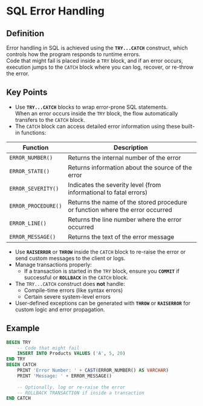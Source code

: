 # SQL Error Handling

## Definition
Error handling in SQL is achieved using the **`TRY...CATCH`** construct, which controls how the program responds to runtime errors.  
Code that might fail is placed inside a `TRY` block, and if an error occurs, execution jumps to the `CATCH` block where you can log, recover, or re-throw the error.

## Key Points

- Use **`TRY...CATCH`** blocks to wrap error-prone SQL statements.  
  When an error occurs inside the `TRY` block, the flow automatically transfers to the `CATCH` block.
- The `CATCH` block can access detailed error information using these built-in functions:

| Function            | Description                                                                   |
| ------------------- | ----------------------------------------------------------------------------- |
| `ERROR_NUMBER()`    | Returns the internal number of the error                                      |
| `ERROR_STATE()`     | Returns information about the source of the error                             |
| `ERROR_SEVERITY()`  | Indicates the severity level (from informational to fatal errors)             |
| `ERROR_PROCEDURE()` | Returns the name of the stored procedure or function where the error occurred |
| `ERROR_LINE()`      | Returns the line number where the error occurred                              |
| `ERROR_MESSAGE()`   | Returns the text of the error message                                         |

- Use **`RAISERROR`** or **`THROW`** inside the `CATCH` block to re-raise the error or send custom messages to the client or logs.
- Manage transactions properly:
  - If a transaction is started in the `TRY` block, ensure you **`COMMIT`** if successful or **`ROLLBACK`** in the `CATCH` block.
- The `TRY...CATCH` construct does **not** handle:
  - Compile-time errors (like syntax errors)
  - Certain severe system-level errors
- User-defined exceptions can be generated with **`THROW`** or **`RAISERROR`** for custom logic and error propagation.

## Example

```sql
BEGIN TRY
    -- Code that might fail
    INSERT INTO Products VALUES ('A', 5, 20)
END TRY
BEGIN CATCH
    PRINT 'Error Number: ' + CAST(ERROR_NUMBER() AS VARCHAR)
    PRINT 'Message: ' + ERROR_MESSAGE()
    
    -- Optionally, log or re-raise the error
    -- ROLLBACK TRANSACTION if inside a transaction
END CATCH
